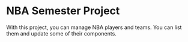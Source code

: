 # NBA Semester Project

With this project, you can manage NBA players and teams. You can list them and update some of their components.
